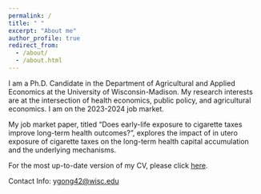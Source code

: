 ```yaml
---
permalink: /
title: " "
excerpt: "About me"
author_profile: true
redirect_from: 
  - /about/
  - /about.html
---
```


I am a Ph.D. Candidate in the Department of Agricultural and Applied Economics at the University of Wisconsin-Madison. My research interests are at the intersection of health economics, public policy, and agricultural economics. I am on the 2023-2024 job market.

My job market paper, titled “Does early-life exposure to cigarette taxes improve long-term health outcomes?”, explores the impact of in utero exposure of cigarette taxes on the long-term health capital accumulation and the underlying mechanisms. 

For the most up-to-date version of my CV, please click [here](https://ytgonguw.github.io/files/CV.pdf).

Contact Info: ygong42@wisc.edu
